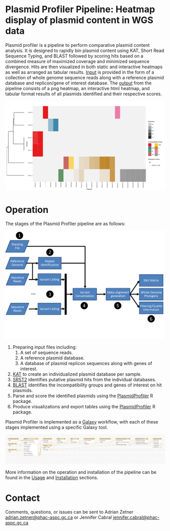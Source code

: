 # Plasmid Profiler Pipeline: Heatmap display of plasmid content in WGS data

Plasmid profiler is a pipeline to perform comparative plasmid content analysis. It is designed to rapidly bin plasmid content using KAT, Short Read Sequence Typing, and BLAST followed by scoring hits based on a combined measure of maximized coverage and minimized sequence divergence. Hits are then visualized in both static and interactive heatmaps as well as arranged as tabular results. [Input][] is provided in the form of a collection of whole genome sequence reads along with a reference plasmid database and replicon/gene of interest database.  The [output][] from the pipeline consists of a png heatmap, an interactive html heatmap, and tabular format results of all plasmids identified and their respective scores.

[![exampleHM][]][exampleHM]

# Operation

The stages of the Plasmid Profiler pipeline are as follows:

[![snvphyl-overview][]][snvphyl-overview]

1. Preparing input files including:  
    1. A set of sequence reads.  
    2. A reference plasmid database.  
    3. A database of plasmid replicon sequences along with genes of interest.  
2. [KAT][] to create an individualized plasmid database per sample.
3. [SRST2][] identifies putative plasmid hits from the individual databases.
4. [BLAST][] identifies the incompatibility groups and genes of interest on hit plasmids.
5. Parse and score the identified plasmids using the [PlasmidProfiler][] R package.
6. Produce visualizations and export tables using the [PlasmidProfiler][] R package.

Plasmid Profiler is implemented as a [Galaxy][] workflow, with each of these stages implemented using a specific Galaxy tool.

[![plasmid-profiler-overview-galaxy][]][plasmid-profiler-overview-galaxy]

More information on the operation and installation of the pipeline can be found in the [Usage][] and [Installation][] sections.

# Contact

Comments, questions, or issues can be sent to Adrian Zetner <adrian.zetner@phac-aspc.gc.ca> or Jennifer Cabral <jennifer.cabral@phac-aspc.gc.ca>

<!-- Links in order of sight in the page -->
[exampleHM]: images/exampleheatmap.png
[KAT]: https://github.com/TGAC/KAT
[SRST2]: https://katholt.github.io/srst2/
[BLAST]: https://blast.ncbi.nlm.nih.gov/Blast.cgi
[PlasmidProfiler]: https://cran.r-project.org/package=Plasmidprofiler


[Galaxy]: http://galaxyproject.org/
[Installation]: install/index.md
[Overview]: user/index.md



[PhyML]: http://www.atgc-montpellier.fr/phyml/
[Usage]: user/usage.md
[snvphyl-overview]: images/snvphyl-overview.png
[plasmid-profiler-overview-galaxy]: images/plasmid-profiler-overview-galaxy.png

[output]: user/output.md
[Input]: user/input.md

